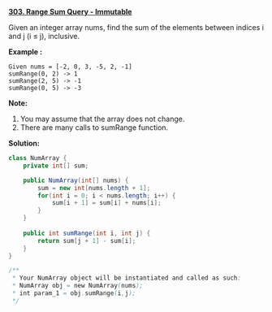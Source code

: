 **[303. Range Sum Query - Immutable](https://leetcode.com/problems/range-sum-query-immutable/)**

Given an integer array nums, find the sum of the elements between indices i and j (i ≤ j), inclusive.

**Example :**
```
Given nums = [-2, 0, 3, -5, 2, -1]
sumRange(0, 2) -> 1
sumRange(2, 5) -> -1
sumRange(0, 5) -> -3
```

**Note:**

1. You may assume that the array does not change.
2. There are many calls to sumRange function.

**Solution:**

```java
class NumArray {
    private int[] sum;

    public NumArray(int[] nums) {
        sum = new int[nums.length + 1];
        for(int i = 0; i < nums.length; i++) {
            sum[i + 1] = sum[i] + nums[i];
        }
    }
    
    public int sumRange(int i, int j) {
        return sum[j + 1] - sum[i];
    }
}

/**
 * Your NumArray object will be instantiated and called as such:
 * NumArray obj = new NumArray(nums);
 * int param_1 = obj.sumRange(i,j);
 */
```